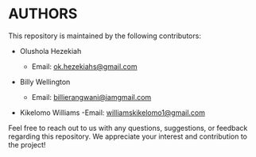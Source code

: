 **AUTHORS**
=======

This repository is maintained by the following contributors:

- Olushola Hezekiah
  - Email: [ok.hezekiahs@gmail.com](mailto:ok.hezekiahs@gmail.com)

- Billy Wellington
  - Email: [billierangwani@iamgmail.com](mailto:billierangwani@gmail.com)

- Kikelomo Williams
    -Email: [williamskikelomo1@gmail.com](williamskikelomo1@gmail.com)

Feel free to reach out to us with any questions, suggestions, or feedback regarding this repository. 
We appreciate your interest and contribution to the project!
